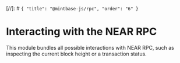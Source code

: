 [//]: # `{ "title": "@mintbase-js/rpc", "order": "6" }`

# Interacting with the NEAR RPC

This module bundles all possible interactions with NEAR RPC, such as inspecting
the current block height or a transaction status.
